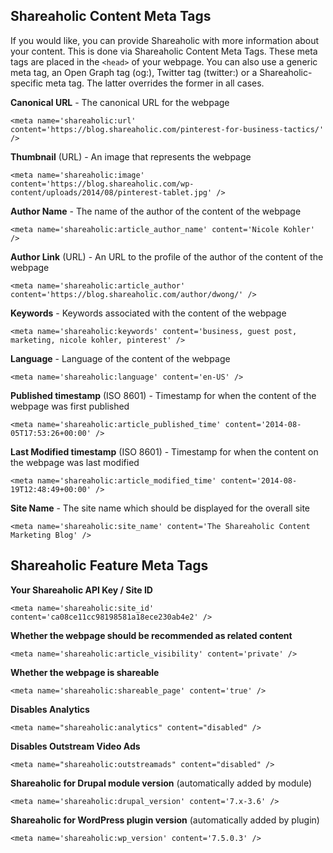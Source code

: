 Shareaholic Content Meta Tags
---

If you would like, you can provide Shareaholic with more information about your content. This is done via Shareaholic Content Meta Tags.  These meta tags are placed in the `<head>` of your webpage. You can also use a generic meta tag, an Open Graph tag (og:), Twitter tag (twitter:) or a Shareaholic-specific meta tag. The latter overrides the former in all cases.


**Canonical URL** - The canonical URL for the webpage

`<meta name='shareaholic:url' content='https://blog.shareaholic.com/pinterest-for-business-tactics/' />`

**Thumbnail** (URL) - An image that represents the webpage

`<meta name='shareaholic:image' content='https://blog.shareaholic.com/wp-content/uploads/2014/08/pinterest-tablet.jpg' />`      

**Author Name** - The name of the author of the content of the webpage

`<meta name='shareaholic:article_author_name' content='Nicole Kohler' />`

**Author Link** (URL) - An URL to the profile of the author of the content of the webpage

`<meta name='shareaholic:article_author' content='https://blog.shareaholic.com/author/dwong/' />`

**Keywords** - Keywords associated with the content of the webpage

`<meta name='shareaholic:keywords' content='business, guest post, marketing, nicole kohler, pinterest' />`

**Language** - Language of the content of the webpage

`<meta name='shareaholic:language' content='en-US' />`

**Published timestamp** (ISO 8601) - Timestamp for when the content of the webpage was first published

`<meta name='shareaholic:article_published_time' content='2014-08-05T17:53:26+00:00' />`

**Last Modified timestamp** (ISO 8601) - Timestamp for when the content on the webpage was last modified

`<meta name='shareaholic:article_modified_time' content='2014-08-19T12:48:49+00:00' />`

**Site Name** - The site name which should be displayed for the overall site

`<meta name='shareaholic:site_name' content='The Shareaholic Content Marketing Blog' />`


Shareaholic Feature Meta Tags
---

**Your Shareaholic API Key / Site ID**

`<meta name='shareaholic:site_id' content='ca08ce11cc98198581a18ece230ab4e2' />`

**Whether the webpage should be recommended as related content**

`<meta name='shareaholic:article_visibility' content='private' />`

**Whether the webpage is shareable**

`<meta name='shareaholic:shareable_page' content='true' />`

**Disables Analytics**

`<meta name="shareaholic:analytics" content="disabled" />`

**Disables Outstream Video Ads**

`<meta name="shareaholic:outstreamads" content="disabled" />`

**Shareaholic for Drupal module version** (automatically added by module)

`<meta name='shareaholic:drupal_version' content='7.x-3.6' />`

**Shareaholic for WordPress plugin version** (automatically added by plugin)

`<meta name='shareaholic:wp_version' content='7.5.0.3' />`

